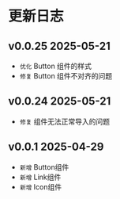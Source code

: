 # 更新日志

## v0.0.25 2025-05-21

- `优化` Button 组件的样式
- `修复` Button 组件不对齐的问题

## v0.0.24 2025-05-21

- `修复` 组件无法正常导入的问题

## v0.0.1 2025-04-29

- `新增` Button组件
- `新增` Link组件
- `新增` Icon组件